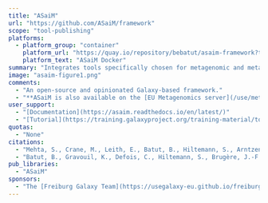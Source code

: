 ```yaml
---
title: "ASaiM"
url: "https://github.com/ASaiM/framework"
scope: "tool-publishing"
platforms:
  - platform_group: "container"
    platform_url: "https://quay.io/repository/bebatut/asaim-framework?tag=latest&tab=tags"
    platform_text: "ASaiM Docker"
summary: "Integrates tools specifically chosen for metagenomic and metatranscriptomic studies and hierarchically organized to orient user choice toward the best tool for a given task."
image: "asaim-figure1.png"
comments:
  - "An open-source and opinionated Galaxy-based framework."
  - "**ASaiM is also available on the [EU Metagenomics server](/use/metagenomics/).**"
user_support:
  - "[Documentation](https://asaim.readthedocs.io/en/latest/)"
  - "[Tutorial](https://training.galaxyproject.org/training-material/topics/metagenomics/tutorials/metatranscriptomics/tutorial.html)"
quotas:
  - "None"
citations:
  - "Mehta, S., Crane, M., Leith, E., Batut, B., Hiltemann, S., Arntzen, M. Ø., Kunath, B. J., Delogu, F., Sajulga, R., Kumar, P., Johnson, J. E., Griffin, T. J., & Jagtap, P. D. (2021). [ASaiM-MT: A validated and optimized ASaiM workflow for metatranscriptomics analysis within Galaxy framework](https://doi.org/10.12688/f1000research.28608.1). *F1000Research*, 10, 103. doi: 10.12688/f1000research.28608.1"
  - "Batut, B., Gravouil, K., Defois, C., Hiltemann, S., Brugère, J.-F., Peyretaillade, E., & Peyret, P. (2018). [ASaiM: A Galaxy-based framework to analyze microbiota data](https://doi.org/10.1093/gigascience/giy057). *GigaScience*, 7(6). doi: 10.1093/gigascience/giy057"
pub_libraries:
  - "ASaiM"
sponsors:
  - "The [Freiburg Galaxy Team](https://usegalaxy-eu.github.io/freiburg/) but also collectively by groups and individuals from across Europe"
---
```

